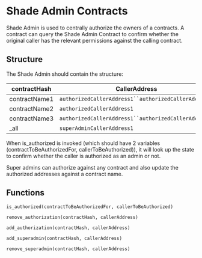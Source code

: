 # Shade Admin Contracts

Shade Admin is used to centrally authorize the owners of a contracts. A contract can query the Shade Admin Contract to confirm whether the original caller has the relevant permissions against the calling contract.

## Structure

The Shade Admin should contain the structure:

|contractHash|CallerAddress|
|-|-|
|contractName1|`authorizedCallerAddress1``authorizedCallerAddress2`|
|contractName2|`authorizedCallerAddress1`|
|contractName3|`authorizedCallerAddress1``authorizedCallerAddress2`|
|_all|`superAdminCallerAddress1`|

When is_authorized is invoked (which should have 2 variables (contractToBeAuthorizedFor, callerToBeAuthorized)), it will look up the state to confirm whether the caller is authorized as an admin or not.

Super admins can authorize against any contract and also update the authorized addresses against a contract name.

## Functions
`is_authorized(contractToBeAuthorizedFor, callerToBeAuthorized)`

`remove_authorization(contractHash, callerAddress)`

`add_authorization(contractHash, callerAddress)`

`add_superadmin(contractHash, callerAddress)`

`remove_superadmin(contractHash, callerAddress)`
